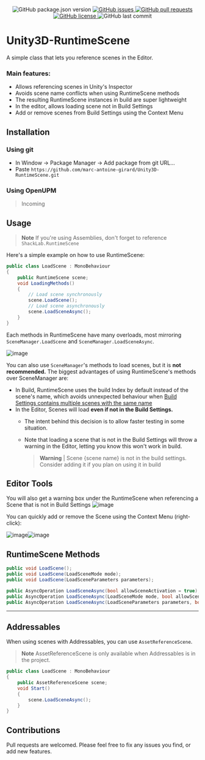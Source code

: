 <p align="center">
    <img alt="GitHub package.json version" src ="https://img.shields.io/github/package-json/v/marc-antoine-girard/Unity3D-RuntimeScene" />
    <a href="https://github.com/marc-antoine-girard/Unity3D-RuntimeScene/issues">
        <img alt="GitHub issues" src ="https://img.shields.io/github/issues/marc-antoine-girard/Unity3D-RuntimeScene" />
    </a>
    <a href="https://github.com/marc-antoine-girard/Unity3D-RuntimeScene/pulls">
        <img alt="GitHub pull requests" src ="https://img.shields.io/github/issues-pr/marc-antoine-girard/Unity3D-RuntimeScene" />
    </a>
    <a href="https://github.com/marc-antoine-girard/Unity3D-RuntimeScene/blob/main/LICENSE.md">
        <img alt="GitHub license" src ="https://img.shields.io/github/license/marc-antoine-girard/Unity3D-RuntimeScene" />
    </a>
    <img alt="GitHub last commit" src ="https://img.shields.io/github/last-commit/marc-antoine-girard/Unity3D-RuntimeScene" />
</p>

# Unity3D-RuntimeScene

A simple class that lets you reference scenes in the Editor.

### Main features:

- Allows referencing scenes in Unity's Inspector
- Avoids scene name conflicts when using RuntimeScene methods
- The resulting RuntimeScene instances in build are super lightweight
- In the editor, allows loading scene not in Build Settings
- Add or remove scenes from Build Settings using the Context Menu
  

## Installation

### Using git

- In Window -> Package Manager -> Add package from git URL...
- Paste `https://github.com/marc-antoine-girard/Unity3D-RuntimeScene.git`

### Using OpenUPM

> Incoming

## Usage

> **Note** If you're using Assemblies, don't forget to reference `ShackLab.RuntimeScene`

Here's a simple example on how to use RuntimeScene:

```csharp
public class LoadScene : MonoBehaviour
{
    public RuntimeScene scene;
    void LoadingMethods()
    {
        // Load scene synchronously 
        scene.LoadScene();
        // Load scene asynchronously 
        scene.LoadSceneAsync();
    }
}
```
Each methods in RuntimeScene have many overloads, most mirroring `SceneManager.LoadScene` and `SceneManager.LoadSceneAsync`.

![image](https://user-images.githubusercontent.com/62125329/185726016-3e3b8e08-9649-4c7e-8758-21e6ae85f3de.png)

You can also use `SceneManager`'s methods to load scenes, but it is **not recommended.** 
The biggest advantages of using RuntimeScene's methods over SceneManager are:

- In Build, RuntimeScene uses the build Index by default instead of the scene's name, which avoids unnexpected behaviour when [Build Settings contains multiple scenes with the same name](https://docs.unity3d.com/ScriptReference/SceneManagement.SceneManager.LoadScene.html#:~:text=The%20given%20sceneName,the%20full%20path.)
- In the Editor, Scenes will load **even if not in the Build Settings.**
  - The intent behind this decision is to allow faster testing in some situation.
  - Note that loading a scene that is not in the Build Settings will throw a warning in the Editor, letting you know this won't work in build.
    
    > **Warning** | Scene {scene name} is not in the build settings. Consider adding it if you plan on using it in build
    
## Editor Tools
You will also get a warning box under the RuntimeScene when referencing a Scene that is not in Build Settings
![image](https://user-images.githubusercontent.com/62125329/185725959-067f4c64-eb16-44a8-a4af-bfc9334717db.png)

You can quickly add or remove the Scene using the Context Menu (right-click):

![image](https://user-images.githubusercontent.com/62125329/185725977-e1b07dc2-e92a-4abe-926a-f000590b598f.png)![image](https://user-images.githubusercontent.com/62125329/185725988-7b5e7148-c808-49b0-ae51-0ec30d28c99c.png)

## RuntimeScene Methods

```csharp
public void LoadScene();
public void LoadScene(LoadSceneMode mode);
public void LoadScene(LoadSceneParameters parameters);

public AsyncOperation LoadSceneAsync(bool allowSceneActivation = true);
public AsyncOperation LoadSceneAsync(LoadSceneMode mode, bool allowSceneActivation = true);
public AsyncOperation LoadSceneAsync(LoadSceneParameters parameters, bool allowSceneActivation = true);
```
---
## Addressables

When using scenes with Addressables, you can use `AssetReferenceScene`.
> **Note** AssetReferenceScene is only available when Addressables is in the project.
```csharp
public class LoadScene : MonoBehaviour
{
    public AssetReferenceScene scene;
    void Start()
    {
        scene.LoadSceneAsync();
    }
}
```

## Contributions

Pull requests are welcomed. Please feel free to fix any issues you find, or add new features.
